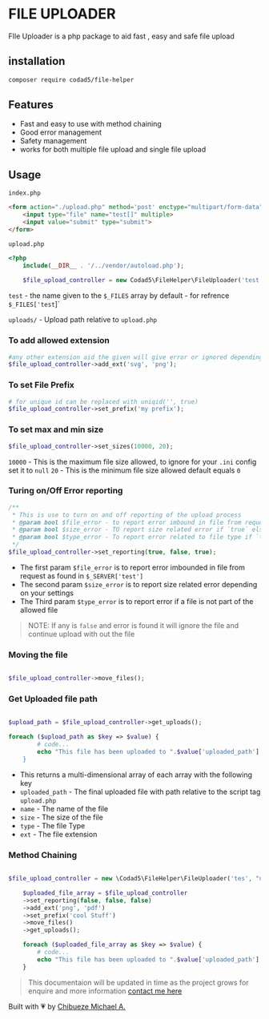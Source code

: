 # FILE UPLOADER
FIle Uploader is a php package to aid fast , easy and safe file upload

## installation
```bash
composer require codad5/file-helper
```
## Features
- Fast and easy to use with method chaining
- Good error management
- Safety management
- works for both multiple file upload and single file upload

## Usage
`index.php`
```html
<form action="./upload.php" method='post' enctype="multipart/form-data">
    <input type="file" name="test[]" multiple>
    <input value="submit" type="submit">
</form>
```
`upload.php`
```php
<?php
    include(__DIR__ . '/../vendor/autoload.php');
    
    $file_upload_controller = new Codad5\FileHelper\FileUploader('test', "uploads/");
```
`test` - the name given to the `$_FILES` array by default - for refrence `$_FILES['test`]`

`uploads/` - Upload path relative to `upload.php`


### To add allowed extension 

```php
#any other extension aid the given will give error or ignored depending on your error settings
$file_upload_controller->add_ext('svg', 'png');
```
### To set File Prefix 
```php
# for unique id can be replaced with uniqid('', true)
$file_upload_controller->set_prefix('my prefix');
```
### To set max and min size
```php
$file_upload_controller->set_sizes(10000, 20);
```
`10000` - This is the maximum file size allowed, to ignore for your `.ini` config set it to `null`
`20` - This is the minimum file size allowed default equals `0`

### Turing on/Off Error reporting 
```php
/**
 * This is use to turn on and off reporting of the upload process
 * @param bool $file_error - to report error imbound in file from request if `true` else ignore
 * @param bool $size_error - TO report size related error if `true` else ignore
 * @param bool $type_error - To report error related to file type if `true` else ignore
 */
$file_upload_controller->set_reporting(true, false, true);
```
- The first param `$file_error` is to report error imbounded in file from request as found in `$_SERVER['test']`
- The second param `$size_error` is to report size related error depending on your settings
- The Third param `$type_error` is to report error if a file is not part of the allowed file
> NOTE: If any is `false` and error is found it will ignore the file and continue upload with out the file

### Moving the file
```php

$file_upload_controller->move_files();

```
### Get Uploaded file path
```php

$upload_path = $file_upload_controller->get_uploads();

foreach ($upload_path as $key => $value) {
        # code...
        echo "This file has been uploaded to ".$value['uploaded_path']."<br/>;
    }

```
- This returns a multi-dimensional array of each array with the following key
- `uploaded_path` - The final uploaded file with path relative to the script tag `upload.php`
- `name` - The name of the file 
- `size` - The size of the file
- `type` - The file Type
- `ext` - The file extension

### Method Chaining 
```php

$file_upload_controller = new \Codad5\FileHelper\FileUploader('tes', "uploads/");

    $uploaded_file_array = $file_upload_controller
    ->set_reporting(false, false, false)
    ->add_ext('png', 'pdf')
    ->set_prefix('cool Stuff')
    ->move_files()
    ->get_uploads();

    foreach ($uploaded_file_array as $key => $value) {
        # code...
        echo "This file has been uploaded to ".$value['uploaded_path']."<br/>";
    }

```


> This documentaion will be updated in time as the project grows
> for enquire and more information [contact me here](https://twitter.com/codad5_)

Built with 💗 by [Chibueze Michael A.](https://github.com/codad5)
